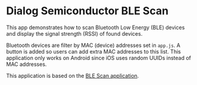 # Dialog Semiconductor BLE Scan

This app demonstrates how to scan Bluetooth Low Energy (BLE) devices and display the signal strength (RSSI) of found devices.

Bluetooth devices are filter by MAC (device) addresses set in `app.js`. A button is added so users can add extra MAC addresses to this list. This application only works on Android since iOS uses random UUIDs instead of MAC addresses.

This application is based on the [BLE Scan application](https://github.com/evothings/evothings-examples/tree/master/examples/ble-scan).
